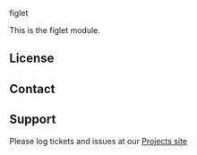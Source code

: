 figlet

This is the figlet module.

License
-------


Contact
-------


Support
-------

Please log tickets and issues at our [Projects site](http://projects.example.com)
